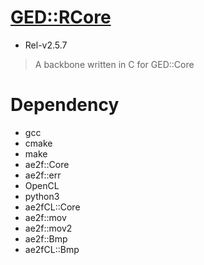 # [GED::RCore](https://github.com/yuisanae2f/GED_RCore)
- Rel-v2.5.7

> A backbone written in C for GED::Core

# Dependency
- gcc
- cmake
- make
- ae2f::Core
- ae2f::err
- OpenCL
- python3
- ae2fCL::Core
- ae2f::mov
- ae2f::mov2
- ae2f::Bmp
- ae2fCL::Bmp